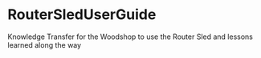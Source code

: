 # RouterSledUserGuide
Knowledge Transfer for the Woodshop to use the Router Sled and lessons learned along the way
